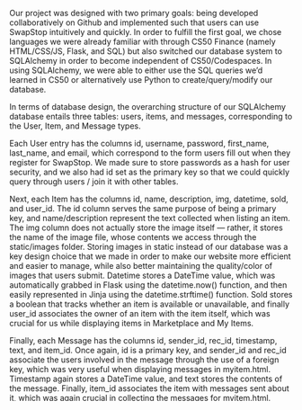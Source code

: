 Our project was designed with two primary goals: being developed collaboratively on Github and implemented such that users can use SwapStop intuitively and quickly. In order to fulfill the first goal, we chose languages we were already familiar with through CS50 Finance (namely HTML/CSS/JS, Flask, and SQL) but also switched our database system to SQLAlchemy in order to become independent of CS50/Codespaces. In using SQLAlchemy, we were able to either use the SQL queries we’d learned in CS50 or alternatively use Python to create/query/modify our database.

In terms of database design, the overarching structure of our SQLAlchemy database entails three tables: users, items, and messages, corresponding to the User, Item, and Message types.

Each User entry has the columns id, username, password, first_name, last_name, and email, which correspond to the form users fill out when they register for SwapStop. We made sure to store passwords as a hash for user security, and we also had id set as the primary key so that we could quickly query through users / join it with other tables. 

Next, each Item has the columns id, name, description, img, datetime, sold, and user_id. The id column serves the same purpose of being a primary key, and name/description represent the text collected when listing an item. The img column does not actually store the image itself — rather, it stores the name of the image file, whose contents we access through the static/images folder. Storing images in static instead of our database was a key design choice that we made in order to make our website more efficient and easier to manage, while also better maintaining the quality/color of images that users submit. Datetime stores a DateTime value, which was automatically grabbed in Flask using the datetime.now() function, and then easily represented in Jinja using the datetime.strftime() function. Sold stores a boolean that tracks whether an item is available or unavailable, and finally user_id associates the owner of an item with the item itself, which was crucial for us while displaying items in Marketplace and My Items.

Finally, each Message has the columns id, sender_id, rec_id, timestamp, text, and item_id. Once again, id is a primary key, and sender_id and rec_id associate the users involved in the message through the use of a foreign key, which was very useful when displaying messages in myitem.html. Timestamp again stores a DateTime value, and text stores the contents of the message. Finally, item_id associates the item with messages sent about it, which was again crucial in collecting the messages for myitem.html.

The front end of our CS50 Final Project was the basis for the rest of our code. Starting with fundamental for-loops and if blocks in jinja, we created a basic display and scaffolding for the data that we would later implement. We used jinja for-loops to display the item cards that made up the html of viewitems.html and myitems.html, making these loops vital components of pages like “Marketplace.” We also made heavy use of Bootstrap components to style and create layouts for many pages. The use of bootstrap’s pre-made classes allowed us to create boxes(“containers”) which we utilized frequently in our placement of objects like inputs and labels. In addition to using Bootstrap components, we also built off a few of their example designs, most notably Album, which led to the construction of our Marketplace and My Items pages. However, in terms of styling, we found difficulty in importing styles.css from static, potentially because it conflicted with the imported Bootstrap stylesheets; as a result, our layout.html has a style element that stores specific stylistic changes we made for our website, such as making the background yellow and changing fonts. One final choice we made in the design of our html/front end was to store variables like items.id in values=””. This effectively allowed us to pass variables between each method/html template without having to rely on storing data in session, with which we found numerous potential risks.

Finally, the backend. Our main goal when designing the backend was to build off whatever we designed for our frontend. We consistently used “GET” requests when fetching a page, and we used “POST” requests whenever a form was submitted. This also helped us use the same route for two purposes, such as how the /viewitems route let us both render the marketplace and also link to individual “viewitem.html” pages. Additionally, we frequently used request.form.get to fetch information from our frontend, and then made use of this collected data through an amalgamation of SQLAlchemy and sqlite3 queries, executed by .query() and .execute(), respectively. These main concepts were the foundation of our backend, along with the general theme of working with the information we stored and output in the frontend.
